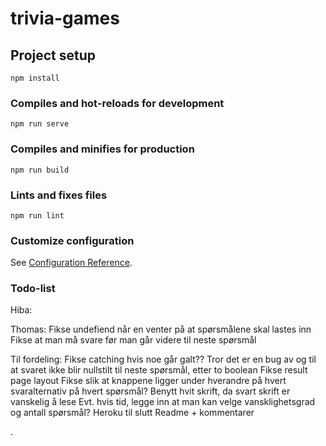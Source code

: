# trivia-games

## Project setup
```
npm install
```

### Compiles and hot-reloads for development
```
npm run serve
```

### Compiles and minifies for production
```
npm run build
```

### Lints and fixes files
```
npm run lint
```

### Customize configuration
See [Configuration Reference](https://cli.vuejs.org/config/).

### Todo-list
Hiba:


Thomas:
Fikse undefiend når en venter på at spørsmålene skal lastes inn
Fikse at man må svare før man går videre til neste spørsmål




Til fordeling:
Fikse catching hvis noe går galt??
Tror det er en bug av og til at svaret ikke blir nullstilt til neste spørsmål, etter to boolean
Fikse result page layout
Fikse slik at knappene ligger under hverandre på hvert svaralternativ på hvert spørsmål?
Benytt hvit skrift, da svart skrift er vanskelig å lese
Evt. hvis tid, legge inn at man kan velge vansklighetsgrad og antall spørsmål?
Heroku til slutt
Readme + kommentarer


.